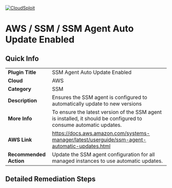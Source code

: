 [![CloudSploit](https://cloudsploit.com/img/logo-new-big-text-100.png "CloudSploit")](https://cloudsploit.com)

# AWS / SSM / SSM Agent Auto Update Enabled

## Quick Info

| | |
|-|-|
| **Plugin Title** | SSM Agent Auto Update Enabled |
| **Cloud** | AWS |
| **Category** | SSM |
| **Description** | Ensures the SSM agent is configured to automatically update to new versions |
| **More Info** | To ensure the latest version of the SSM agent is installed, it should be configured to consume automatic updates. |
| **AWS Link** | https://docs.aws.amazon.com/systems-manager/latest/userguide/ssm-agent-automatic-updates.html |
| **Recommended Action** | Update the SSM agent configuration for all managed instances to use automatic updates. |

## Detailed Remediation Steps




